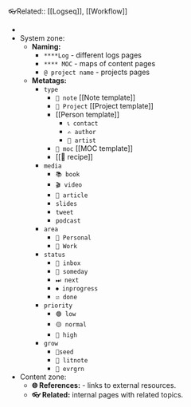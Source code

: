 👓Related:: [[Logseq]], [[Workflow]]

-
- System zone:
	- **Naming:**
		- `****Log` - different logs pages
		- `**** MOC` - maps of content pages
		- `@ project name` - projects pages
	- **Metatags:**
		- `type`
			- `📔 note` [[Note template]]
			- `🎯 Project` [[Project template]]
			- [[Person template]]
				- `📞 contact`
				- `✍️ author`
				- `🎤 artist`
			- `🌌 moc` [[MOC template]]
			- [[🍲 recipe]]
		- `media`
			- `📚 book`
			- `🎬 video`
			- `📰 article`
			- `slides`
			- `tweet`
			- `podcast`
		- `area`
			- `🧑 Personal`
			- `💼 Work`
		- `status`
			- `🔁 inbox`
			- `🔀 someday`
			- `⏭ next`
			- `⏺ inprogress`
			- `☑ done`
		- `priority`
			- `🟢 low`
			- `🟡 normal`
			- `🔴 high`
		- `grow`
			- `🌱seed`
			- `📗 litnote`
			- `🌳 evrgrn`
- Content zone:
	- **🌐 References:** - links to external resources.
	- **👓 Related:** internal pages with related topics.